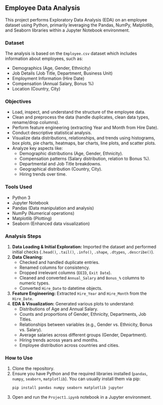 ## Employee Data Analysis

This project performs Exploratory Data Analysis (EDA) on an employee dataset using Python, primarily leveraging the Pandas, NumPy, Matplotlib, and Seaborn libraries within a Jupyter Notebook environment.

### Dataset 

The analysis is based on the `Employee.csv` dataset which includes information about employees, such as:

  * Demographics (Age, Gender, Ethnicity)
  * Job Details (Job Title, Department, Business Unit)
  * Employment Information (Hire Date)
  * Compensation (Annual Salary, Bonus %)
  * Location (Country, City)

### Objectives 

  * Load, inspect, and understand the structure of the employee data.
  * Clean and preprocess the data (handle duplicates, clean data types, rename/drop columns).
  * Perform feature engineering (extracting Year and Month from Hire Date).
  * Conduct descriptive statistical analysis.
  * Visualize data distributions, relationships, and trends using histograms, box plots, pie charts, heatmaps, bar charts, line plots, and scatter plots.
  * Analyze key aspects like:
      * Demographic distributions (Age, Gender, Ethnicity).
      * Compensation patterns (Salary distribution, relation to Bonus %).
      * Departmental and Job Title breakdowns.
      * Geographical distribution (Country, City).
      * Hiring trends over time.

### Tools Used 

  * Python 3
  * Jupyter Notebook
  * Pandas (Data manipulation and analysis)
  * NumPy (Numerical operations)
  * Matplotlib (Plotting)
  * Seaborn (Enhanced data visualization)

### Analysis Steps

1.  **Data Loading & Initial Exploration:** Imported the dataset and performed initial checks (`.head()`, `.tail()`, `.info()`, `.shape`, `.dtypes`, `.describe()`).
2.  **Data Cleaning:**
      * Checked and handled duplicate entries.
      * Renamed columns for consistency.
      * Dropped irrelevant columns (`EEID`, `Exit Date`).
      * Cleaned and converted `Annual_Salary` and `Bonus_%` columns to numeric types.
      * Converted `Hire_Date` to datetime objects.
3.  **Feature Engineering:** Extracted `Hire_Year` and `Hire_Month` from the `Hire_Date`.
4.  **EDA & Visualization:** Generated various plots to understand:
      * Distributions of Age and Annual Salary.
      * Counts and proportions of Gender, Ethnicity, Departments, Job Titles.
      * Relationships between variables (e.g., Gender vs. Ethnicity, Bonus vs. Salary).
      * Average salaries across different groups (Gender, Department).
      * Hiring trends across years and months.
      * Employee distribution across countries and cities.

### How to Use

1.  Clone the repository.
2.  Ensure you have Python and the required libraries installed (`pandas`, `numpy`, `seaborn`, `matplotlib`). You can usually install them via pip:
    ```bash
    pip install pandas numpy seaborn matplotlib jupyter
    ```
3.  Open and run the `Project1.ipynb` notebook in a Jupyter environment.

